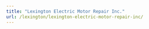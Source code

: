 ```yaml
---
title: "Lexington Electric Motor Repair Inc."
url: /lexington/lexington-electric-motor-repair-inc/
---
```

